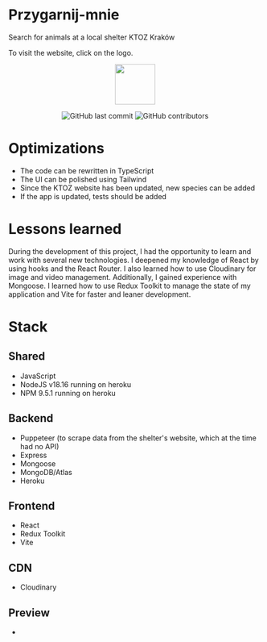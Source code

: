 # Przygarnij-mnie

Search for animals at a local shelter KTOZ Kraków

To visit the website, click on the logo.

<a href="https://przygarnij-mnie.herokuapp.com">
  <p align="center">
    <img height=80 src="https://przygarnij-mnie.herokuapp.com/assets/image-logo-4bb93367.png"/>
  </p>
</a>

<p align="center">
  <img alt="GitHub last commit" src="https://img.shields.io/github/last-commit/marcadrian-it/przygarnij-mnie?style=flat-square">
  <img alt="GitHub contributors" src="https://img.shields.io/github/contributors/marcadrian-it/przygarnij-mnie?style=flat-square">
</p>

# Optimizations

- The code can be rewritten in TypeScript
- The UI can be polished using Tailwind
- Since the KTOZ website has been updated, new species can be added
- If the app is updated, tests should be added

# Lessons learned

During the development of this project, I had the opportunity to learn and work with several new technologies. I deepened my knowledge of React by using hooks and the React Router. I also learned how to use Cloudinary for image and video management. Additionally, I gained experience with Mongoose. I learned how to use Redux Toolkit to manage the state of my application and Vite for faster and leaner development.

# Stack

## Shared

- JavaScript
- NodeJS v18.16 running on heroku
- NPM 9.5.1 running on heroku

## Backend

- Puppeteer (to scrape data from the shelter's website, which at the time had no API)
- Express
- Mongoose
- MongoDB/Atlas
- Heroku

## Frontend

- React
- Redux Toolkit
- Vite

## CDN

- Cloudinary

## Preview

-
